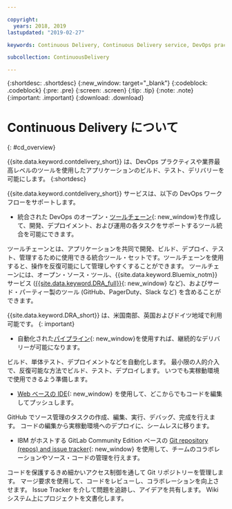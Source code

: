 ```yaml
---

copyright:
  years: 2018, 2019
lastupdated: "2019-02-27"

keywords: Continuous Delivery, Continuous Delivery service, DevOps practices

subcollection: ContinuousDelivery

---
```


{:shortdesc: .shortdesc}
{:new_window: target="_blank"}
{:codeblock: .codeblock}
{:pre: .pre}
{:screen: .screen}
{:tip: .tip}
{:note: .note}
{:important: .important}
{:download: .download}


# Continuous Delivery について
{: #cd_overview}

{{site.data.keyword.contdelivery_short}} は、DevOps プラクティスや業界最高レベルのツールを使用したアプリケーションのビルド、テスト、デリバリーを可能にします。
{:shortdesc}

{{site.data.keyword.contdelivery_short}} サービスは、以下の DevOps ワークフローをサポートします。

 * 統合された DevOps のオープン・[ツールチェーン](/docs/services/ContinuousDelivery?topic=ContinuousDelivery-toolchains_about){: new_window}を作成して、開発、デプロイメント、および運用の各タスクをサポートするツール統合を可能にできます。

  ツールチェーンとは、アプリケーションを共同で開発、ビルド、デプロイ、テスト、管理するために使用できる統合ツール・セットです。ツールチェーンを使用すると、操作を反復可能にして管理しやすくすることができます。 ツールチェーンには、オープン・ソース・ツール、{{site.data.keyword.Bluemix_notm}} サービス ([{{site.data.keyword.DRA_full}}](/docs/services/ContinuousDelivery?topic=ContinuousDelivery-di_working){: new_window} など)、およびサード・パーティー製のツール (GitHub、PagerDuty、Slack など) を含めることができます。 
  
  {{site.data.keyword.DRA_short}} は、米国南部、英国およびドイツ地域で利用可能です。
  {: important}

 * 自動化された[パイプライン](/docs/services/ContinuousDelivery?topic=ContinuousDelivery-deliverypipeline_about){: new_window}を使用すれば、継続的なデリバリーが可能になります。

  ビルド、単体テスト、デプロイメントなどを自動化します。 最小限の人的介入で、反復可能な方法でビルド、テスト、デプロイします。 いつでも実稼動環境で使用できるよう準備します。

 * [Web ベースの IDE](/docs/services/ContinuousDelivery?topic=ContinuousDelivery-web_ide){: new_window} を使用して、どこからでもコードを編集してプッシュします。

  GitHub でソース管理のタスクの作成、編集、実行、デバッグ、完成を行えます。 コードの編集から実稼動環境へのデプロイに、シームレスに移ります。 
  
 * IBM がホストする GitLab Community Edition ベースの [Git repository (repos) and issue tracker](/docs/services/ContinuousDelivery?topic=ContinuousDelivery-git_working#git_working){: new_window} を使用して、チームのコラボレーションやソース・コードの管理を行えます。

  コードを保護するきめ細かいアクセス制御を通して Git リポジトリーを管理します。 マージ要求を使用して、コードをレビューし、コラボレーションを向上させます。 Issue Tracker を介して問題を追跡し、アイデアを共有します。 Wiki システム上にプロジェクトを文書化します。
